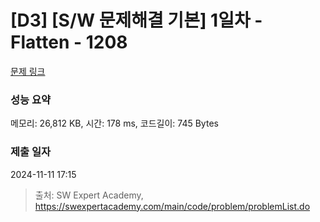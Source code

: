 # [D3] [S/W 문제해결 기본] 1일차 - Flatten - 1208 

[문제 링크](https://swexpertacademy.com/main/code/problem/problemDetail.do?contestProbId=AV139KOaABgCFAYh) 

### 성능 요약

메모리: 26,812 KB, 시간: 178 ms, 코드길이: 745 Bytes

### 제출 일자

2024-11-11 17:15



> 출처: SW Expert Academy, https://swexpertacademy.com/main/code/problem/problemList.do